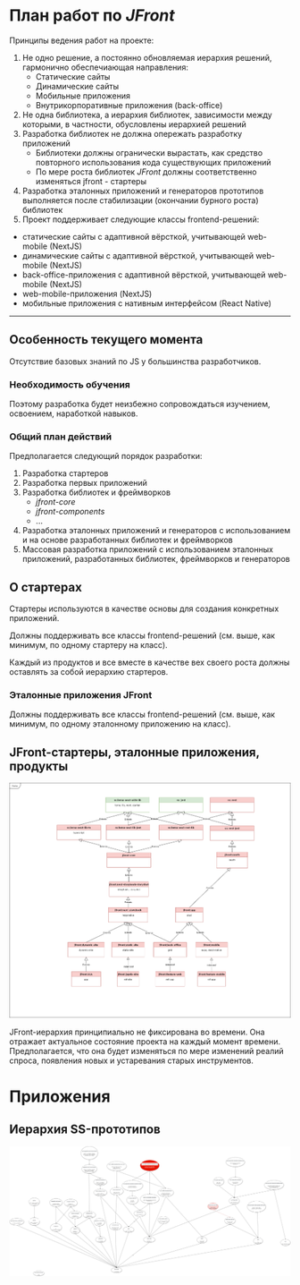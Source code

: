 # План работ по *JFront*

Принципы ведения работ на проекте:
1. Не одно решение, а постоянно обновляемая иерархия решений, гармонично обеспечиающая направления:
    - Статические сайты
    - Динамические сайты
    - Мобильные приложения
    - Внутрикорпоративные приложения (back-office)
2. Не одна библиотека, а иерархия библиотек, зависимости между которыми, в частности, обусловлены иерархией решений
3. Разработка библиотек не должна опережать разработку приложений
   - Библиотеки должны огранически вырастать, как средство повторного использования кода существующих приложений
   - По мере роста библиотек *JFront* должны соответственно изменяться jfront - стартеры
4. Разработка эталонных приложений и генераторов прототипов выполняется после стабилизации (окончании бурного роста)
библиотек
5. Проект поддерживает следующие классы frontend-решений:
- статические сайты с адаптивной вёрсткой, учитывающей web-mobile (NextJS)
- динамические сайты с адаптивной вёрсткой, учитывающей web-mobile (NextJS)
- back-office-приложения с адаптивной вёрсткой, учитывающей web-mobile (NextJS)
- web-mobile-приложения (NextJS)
- мобильные приложения с нативным интерфейсом (React Native) 

---

## Особенность текущего момента

Отсутствие базовых знаний по JS у большинства разработчиков.

### Необходимость обучения

Поэтому разработка будет неизбежно сопровождаться изучением, освоением, наработкой навыков.

### Общий план действий

Предполагается следующий порядок разработки:

1. Разработка стартеров
2. Разработка первых приложений
3. Разработка библиотек и фреймворков
   - *jfront-core*
   - *jfront-components*
   - ...
4. Разработка эталонных приложений и генераторов с использованием и на основе разработанных библиотек и фреймворков
5. Массовая разработка приложений с использованием эталонных приложений, разработанных библиотек, фреймворков и
генераторов

## О стартерах

Стартеры используются в качестве основы для создания конкретных приложений.

Должны поддерживать все классы frontend-решений (см. выше, как минимум, по одному стартеру на класс).

Каждый из продуктов и все вместе в качестве вех своего роста должны оставлять за собой иерархию стартеров.

### Эталонные приложения JFront

Должны поддерживать все классы frontend-решений (см. выше, как минимум, по одному эталонному приложению на класс).

## JFront-стартеры, эталонные приложения, продукты

![Иерархия стартеров](images/jfront-starters.png)

JFront-иерархия принципиально не фиксирована во времени. Она отражает актуальное состояние проекта на каждый момент
времени.  
Предполагается, что она будет изменяться по мере изменений реалий спроса, появления новых и устаревания старых
инструментов.  

# Приложения

## Иерархия SS-прототипов

![SS-Иерархия](images/SS-Hierarсhy.png)
